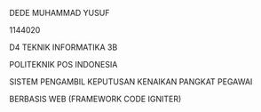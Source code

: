 DEDE MUHAMMAD YUSUF

1144020

D4 TEKNIK INFORMATIKA 3B

POLITEKNIK POS INDONESIA

SISTEM PENGAMBIL KEPUTUSAN KENAIKAN PANGKAT PEGAWAI

BERBASIS WEB (FRAMEWORK CODE IGNITER)
